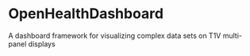 # OpenHealthDashboard
A dashboard framework for visualizing complex data sets on T1V multi-panel displays

